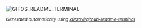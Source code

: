 
<div align="justify">
<picture>
    <source media="(prefers-color-scheme: dark)" srcset="https://i.ibb.co/vCDRL675/output-gif.gif">
    <source media="(prefers-color-scheme: light)" srcset="https://i.ibb.co/vCDRL675/output-gif.gif">
    <img alt="GIFOS_README_TERMINAL" src="https://i.ibb.co/vCDRL675/output-gif.gif">
</picture>

<sub><i>Generated automatically using [x0rzavi/github-readme-terminal](https://github.com/x0rzavi/github-readme-terminal)</i></sub>

</div>
    